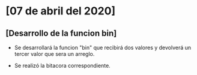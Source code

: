 # [07 de abril del 2020]

## [Desarrollo de la funcion bin]

+ Se desarrollará la funcion "bin" que recibirá dos valores y devolverá un tercer valor que sera un arreglo.

+ Se realizó la bitacora correspondiente.
